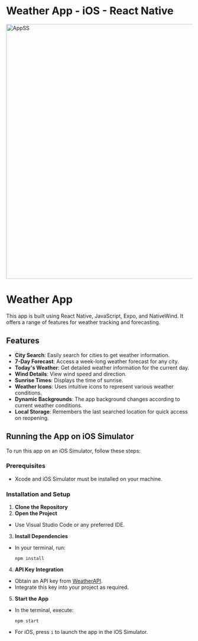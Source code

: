 # Weather App - iOS - React Native

<img width="689" alt="AppSS" src="https://github.com/oguzzhanturkmen/weather-app-ios-react-native/assets/111460897/ba272a82-7ec6-40c1-a1a1-81826ee2d9c8">

# Weather App

This app is built using React Native, JavaScript, Expo, and NativeWind. It offers a range of features for weather tracking and forecasting.

## Features

- **City Search**: Easily search for cities to get weather information.
- **7-Day Forecast**: Access a week-long weather forecast for any city.
- **Today's Weather**: Get detailed weather information for the current day.
- **Wind Details**: View wind speed and direction.
- **Sunrise Times**: Displays the time of sunrise.
- **Weather Icons**: Uses intuitive icons to represent various weather conditions.
- **Dynamic Backgrounds**: The app background changes according to current weather conditions.
- **Local Storage**: Remembers the last searched location for quick access on reopening.

## Running the App on iOS Simulator

To run this app on an iOS Simulator, follow these steps:

### Prerequisites

- Xcode and iOS Simulator must be installed on your machine.

### Installation and Setup

1. **Clone the Repository**
2. **Open the Project**
- Use Visual Studio Code or any preferred IDE.
3. **Install Dependencies**
- In your terminal, run:
  ```
  npm install
  ```
4. **API Key Integration**
- Obtain an API key from [WeatherAPI](https://www.weatherapi.com).
- Integrate this key into your project as required.
5. **Start the App**
- In the terminal, execute:
  ```
  npm start
  ```
- For iOS, press `i` to launch the app in the iOS Simulator.

  

